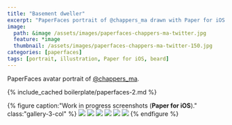 ```yaml
---
title: "Basement dweller"
excerpt: "PaperFaces portrait of @chappers_ma drawn with Paper for iOS on an iPad."
image: 
  path: &image /assets/images/paperfaces-chappers-ma-twitter.jpg 
  feature: *image
  thumbnail: /assets/images/paperfaces-chappers-ma-twitter-150.jpg
categories: [paperfaces]
tags: [portrait, illustration, Paper for iOS, beard]
---
```


PaperFaces avatar portrait of <a href="https://twitter.com/chappers_ma">@chappers_ma</a>.

{% include_cached boilerplate/paperfaces-2.md %}

{% figure caption:"Work in progress screenshots (**Paper for iOS**)." class:"gallery-3-col" %}
[![](/assets/images/paperfaces-chappers-ma-process-1-600.jpg)](/assets/images/paperfaces-chappers-ma-process-1-lg.jpg)
[![](/assets/images/paperfaces-chappers-ma-process-2-600.jpg)](/assets/images/paperfaces-chappers-ma-process-2-lg.jpg)
[![](/assets/images/paperfaces-chappers-ma-process-3-600.jpg)](/assets/images/paperfaces-chappers-ma-process-3-lg.jpg)
[![](/assets/images/paperfaces-chappers-ma-process-4-600.jpg)](/assets/images/paperfaces-chappers-ma-process-4-lg.jpg)
[![](/assets/images/paperfaces-chappers-ma-process-5-600.jpg)](/assets/images/paperfaces-chappers-ma-process-5-lg.jpg)
[![](/assets/images/paperfaces-chappers-ma-process-6-600.jpg)](/assets/images/paperfaces-chappers-ma-process-6-lg.jpg)
{% endfigure %}
